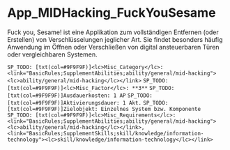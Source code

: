 # App_MIDHacking_FuckYouSesame

Fuck you, Sesame! ist eine Applikation zum vollständigen Entfernen (oder Erstellen) von Verschlüsselungen jeglicher Art. Sie findet besonders häufig Anwendung im Öffnen oder Verschließen von digital ansteuerbaren Türen oder vergleichbaren Systemen.

`SP_TODO: [txt(col=#9F9F9F)]<lc>Misc_Category</lc>: <link="BasicRules;SupplementAbilities;ability/general/mid-hacking"><lc>ability/general/mid-hacking</lc></link>`
`SP_TODO: [txt(col=#9F9F9F)]<lc>Misc_Factor</lc>: **3**`
`SP_TODO: [txt(col=#9F9F9F)]Ausdauerkosten: 1 AP`
`SP_TODO: [txt(col=#9F9F9F)]Aktivierungsdauer: 1 Akt.`
`SP_TODO: [txt(col=#9F9F9F)]Zielobjekt: Einzelnes System bzw. Komponente`
`SP_TODO: [txt(col=#9F9F9F)]<lc>Misc_Requirements</lc>: <link="BasicRules;SupplementAbilities;ability/general/mid-hacking"><lc>ability/general/mid-hacking</lc></link>, <link="BasicRules;SupplementSkills;skill/knowledge/information-technology"><lc>skill/knowledge/information-technology</lc></link>`
